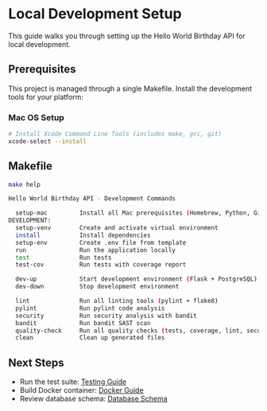 # Local Development Setup

This guide walks you through setting up the Hello World Birthday API for local development.


## Prerequisites

This project is managed through a single Makefile. Install the development tools for your platform:

### Mac OS Setup
```bash
# Install Xcode Command Line Tools (includes make, gcc, git)
xcode-select --install
```

## Makefile

```bash
make help
```

```bash
Hello World Birthday API - Development Commands

  setup-mac         Install all Mac prerequisites (Homebrew, Python, Git, etc.)
DEVELOPMENT:
  setup-venv        Create and activate virtual environment
  install           Install dependencies
  setup-env         Create .env file from template
  run               Run the application locally
  test              Run tests
  test-cov          Run tests with coverage report

  dev-up            Start development environment (Flask + PostgreSQL)
  dev-down          Stop development environment

  lint              Run all linting tools (pylint + flake8)
  pylint            Run pylint code analysis
  security          Run security analysis with bandit
  bandit            Run bandit SAST scan
  quality-check     Run all quality checks (tests, coverage, lint, security)
  clean             Clean up generated files


```

## Next Steps

- Run the test suite: [Testing Guide](local_testing.md)
- Build Docker container: [Docker Guide](docker.md)
- Review database schema: [Database Schema](db.md)